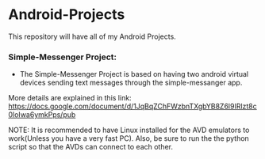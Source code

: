 Android-Projects
================

This repository will have all of my Android Projects.

### Simple-Messenger Project:
* The Simple-Messenger Project is based on having two android virtual devices sending text messages through
  the simple-messanger app. 

More details are explained in this link: https://docs.google.com/document/d/1JqBqZChFWzbnTXgbYB8Z6l9IRlzt8c0loIwa6ymkPps/pub

NOTE: It is recommended to have Linux installed for the AVD emulators to work(Unless you have a very fast PC).
      Also, be sure to run the the python script so that the AVDs can connect to each other.
